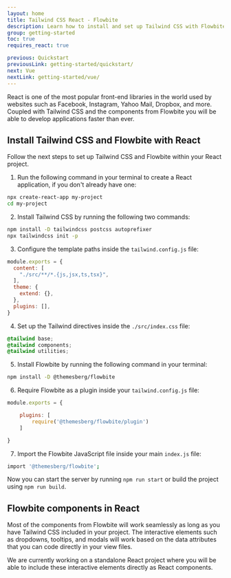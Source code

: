 ```yaml
---
layout: home
title: Tailwind CSS React - Flowbite
description: Learn how to install and set up Tailwind CSS with Flowbite for your React project and start developing modern web applications using interactive elements based on utility classes
group: getting-started
toc: true
requires_react: true

previous: Quickstart
previousLink: getting-started/quickstart/
next: Vue
nextLink: getting-started/vue/
---
```


React is one of the most popular front-end libraries in the world used by websites such as Facebook, Instagram, Yahoo Mail, Dropbox, and more. Coupled with Tailwind CSS and the components from Flowbite you will be able to develop applications faster than ever.

## Install Tailwind CSS and Flowbite with React

Follow the next steps to set up Tailwind CSS and Flowbite within your React project.

1. Run the following command in your terminal to create a React application, if you don't already have one:

```bash
npx create-react-app my-project
cd my-project
```

2. Install Tailwind CSS by running the following two commands:

```bash
npm install -D tailwindcss postcss autoprefixer
npx tailwindcss init -p
```

3. Configure the template paths inside the `tailwind.config.js` file:

```javascript
module.exports = {
  content: [
    "./src/**/*.{js,jsx,ts,tsx}",
  ],
  theme: {
    extend: {},
  },
  plugins: [],
}
```

4. Set up the Tailwind directives inside the `./src/index.css` file:

```css
@tailwind base;
@tailwind components;
@tailwind utilities;
```

5. Install Flowbite by running the following command in your terminal:

```bash
npm install -D @themesberg/flowbite
```

6. Require Flowbite as a plugin inside your `tailwind.config.js` file:

```javascript
module.exports = {

    plugins: [
        require('@themesberg/flowbite/plugin')
    ]

}
```

7. Import the Flowbite JavaScript file inside your main `index.js` file:

```bash
import '@themesberg/flowbite';
```

Now you can start the server by running `npm run start` or build the project using `npm run build`.

## Flowbite components in React

Most of the components from Flowbite will work seamlessly as long as you have Tailwind CSS included in your project. The interactive elements such as dropdowns, tooltips, and modals will work based on the data attributes that you can code directly in your view files.

We are currently working on a standalone React project where you will be able to include these interactive elements directly as React components.